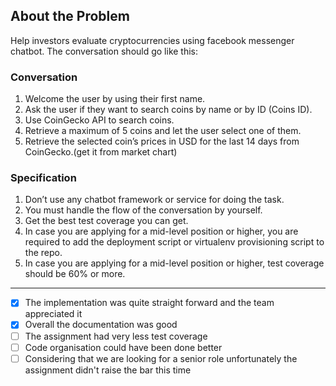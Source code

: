 ## About the Problem
Help investors evaluate cryptocurrencies using facebook messenger chatbot. The
conversation should go like this:

### Conversation

1. Welcome the user by using their first name.
2. Ask the user if they want to search coins by name or by ID (Coins ID).
3. Use CoinGecko API to search coins.
4. Retrieve a maximum of 5 coins and let the user select one of them.
5. Retrieve the selected coin’s prices in USD for the last 14 days from CoinGecko.(get it from market chart)

### Specification

1. Don’t use any chatbot framework or service for doing the task.
2. You must handle the flow of the conversation by yourself.
3. Get the best test coverage you can get.
4. In case you are applying for a mid-level position or higher, you are required to add the deployment script or virtualenv provisioning script to the repo.
5. In case you are applying for a mid-level position or higher, test coverage should be 60% or more.

--------------------------------------------------------------------------------------------------------------------

- [x] The implementation was quite straight forward and the team appreciated it
- [x] Overall the documentation was good 
- [ ] The assignment had very less test coverage 
- [ ] Code organisation could have been done better 
- [ ] Considering that we are looking for a senior role unfortunately the assignment didn't raise the bar this time